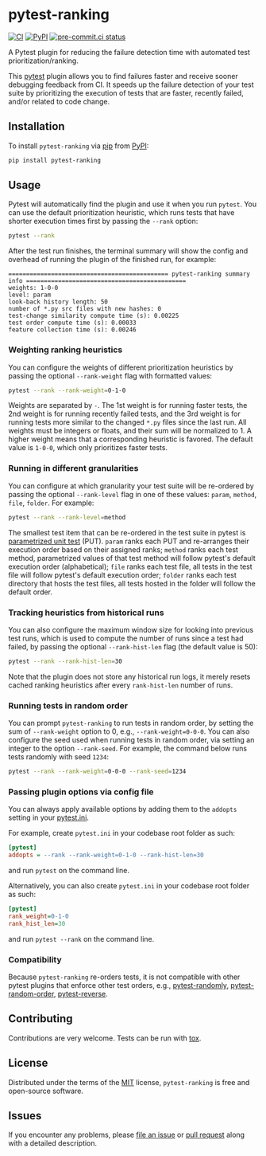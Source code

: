 
# pytest-ranking



[![CI](https://github.com/softwareTestingResearch/pytest-ranking/workflows/CI/badge.svg)](https://github.com/softwareTestingResearch/pytest-ranking/actions?workflow=CI)
[![PyPI](https://img.shields.io/pypi/v/pytest-ranking)](https://pypi.org/project/pytest-ranking)
[![pre-commit.ci status](https://results.pre-commit.ci/badge/github/softwareTestingResearch/pytest-ranking/main.svg)](https://results.pre-commit.ci/latest/github/softwareTestingResearch/pytest-ranking/main)


A Pytest plugin for reducing the failure detection time with automated test prioritization/ranking.

This [pytest](https://github.com/pytest-dev/pytest) plugin allows you to find failures faster and receive sooner debugging feedback from CI. It speeds up the failure detection of your test suite by prioritizing the execution of tests that are faster, recently failed, and/or related to code change.

## Installation

To install `pytest-ranking` via [pip](https://pypi.org/project/pip/) from [PyPI](https://pypi.org/project):

```bash
pip install pytest-ranking
```


## Usage

Pytest will automatically find the plugin and use it when you run ``pytest``. You can use the default prioritization heuristic, which runs tests that have shorter execution times first by passing the ``--rank`` option:

```bash
pytest --rank
```

After the test run finishes, the terminal summary will show the config and overhead of running the plugin of the finished run, for example:

 ```text
============================================= pytest-ranking summary info =============================================
weights: 1-0-0
level: param
look-back history length: 50
number of *.py src files with new hashes: 0
test-change similarity compute time (s): 0.00225
test order compute time (s): 0.00033
feature collection time (s): 0.00246
```


### Weighting ranking heuristics

You can configure the weights of different prioritization heuristics by passing the optional `--rank-weight` flag with formatted values:

```bash
pytest --rank --rank-weight=0-1-0
```

Weights are separated by ``-``. The 1st weight is for running faster tests, the 2nd weight is for running recently failed tests, and the 3rd weight is for running tests more similar to the changed `*.py` files since the last run.
All weights must be integers or floats, and their sum will be normalized to 1.
A higher weight means that a corresponding heuristic is favored. The default value is ``1-0-0``, which only prioritizes faster tests.


### Running in different granularities

You can configure at which granularity your test suite will be re-ordered by passing the optional `--rank-level` flag in one of these values: `param`, `method`, `file`, `folder`. For example:

```bash
pytest --rank --rank-level=method
```

The smallest test item that can be re-ordered in the test suite in pytest is [parametrized unit test](https://docs.pytest.org/en/7.1.x/example/parametrize.html) (PUT). `param` ranks each PUT and re-arranges their execution order based on their assigned ranks;  `method` ranks each test method, parametrized values of that test method will follow pytest's default execution order (alphabetical); `file` ranks each test file, all tests in the test file will follow pytest's default execution order; `folder` ranks each test directory that hosts the test files, all tests hosted in the folder will follow the default order.

### Tracking heuristics from historical runs

You can also configure the maximum window size for looking into previous test runs, which is used to compute the number of runs since a test had failed, by passing the optional `--rank-hist-len` flag (the default value is 50):

```bash
pytest --rank --rank-hist-len=30
```

Note that the plugin does not store any historical run logs, it merely resets cached ranking heuristics after every `rank-hist-len` number of runs.

### Running tests in random order

You can prompt `pytest-ranking` to run tests in random order, by setting the sum of `--rank-weight` option to 0, e.g., `--rank-weight=0-0-0`.
You can also configure the seed used when running tests in random order, via setting an integer to the option `--rank-seed`.
For example, the command below runs tests randomly with seed `1234`:

```bash
pytest --rank --rank-weight=0-0-0 --rank-seed=1234
```

### Passing plugin options via config file

You can always apply available options by adding them to the ``addopts`` setting in your [pytest.ini](https://docs.pytest.org/en/latest/reference/customize.html#configuration).

For example, create `pytest.ini` in your codebase root folder as such:
```ini
[pytest]
addopts = --rank --rank-weight=0-1-0 --rank-hist-len=30
```
and run `pytest` on the command line.

Alternatively, you can also create `pytest.ini` in your codebase root folder as such:
```ini
[pytest]
rank_weight=0-1-0
rank_hist_len=30
```

and run `pytest --rank` on the command line.



### Compatibility

Because `pytest-ranking` re-orders tests, it is not compatible with other pytest plugins that enforce other test orders, e.g., [pytest-randomly](https://github.com/pytest-dev/pytest-randomly), [pytest-random-order](https://github.com/pytest-dev/pytest-random-order), [pytest-reverse](https://github.com/adamchainz/pytest-reverse).

## Contributing

Contributions are very welcome. Tests can be run with [tox](https://tox.readthedocs.io/en/latest/).



## License

Distributed under the terms of the [MIT](http://opensource.org/licenses/MIT)  license, `pytest-ranking` is free and open-source software.

## Issues

If you encounter any problems, please [file an issue](https://github.com/softwareTestingResearch/pytest-ranking/issues) or [pull request](https://github.com/softwareTestingResearch/pytest-ranking/pulls) along with a detailed description.
